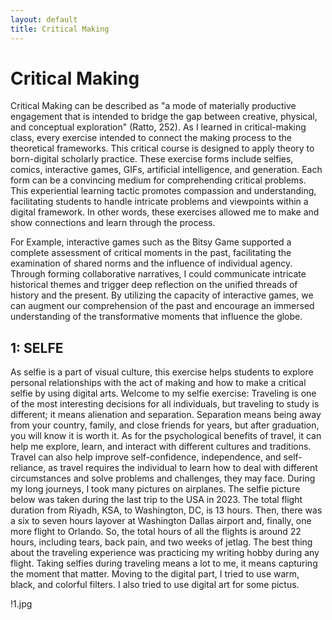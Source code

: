 ```yaml
---
layout: default
title: Critical Making
---
```

# Critical Making
Critical Making can be described as "a mode of materially productive engagement that is intended to bridge the gap between creative, physical, and conceptual exploration" (Ratto, 252).
As I learned in critical-making class, every exercise intended to connect the making process to the theoretical frameworks. This critical course is designed to apply theory to born-digital scholarly practice. These exercise forms include selfies, comics, interactive games, GIFs, artificial intelligence, and generation. Each form can be a convincing medium for comprehending critical problems. This experiential learning tactic promotes compassion and understanding, facilitating students to handle intricate problems and viewpoints within a digital framework. In other words, these exercises allowed me to make and show connections and learn through the process.

For Example, interactive games such as the Bitsy Game supported a complete assessment of critical moments in the past, facilitating the examination of shared norms and the influence of individual agency. Through forming collaborative narratives, I could communicate intricate historical themes and trigger deep reflection on the unified threads of history and the present. By utilizing the capacity of interactive games, we can augment our comprehension of the past and encourage an immersed understanding of the transformative moments that influence the globe. 

## 1: SELFE
As selfie is a part of visual culture, this exercise helps students to explore personal relationships with the act of making and how to make a critical selfie by using digital arts.
Welcome to my selfie exercise:
Traveling is one of the most interesting decisions for all individuals, but traveling to study is different; it means alienation and separation. Separation means being away from your country, family, and close friends for years, but after graduation, you will know it is worth it.
As for the psychological benefits of travel, it can help me explore, learn, and interact with different cultures and traditions. Travel can also help improve self-confidence, independence, and self-reliance, as travel requires the individual to learn how to deal with different circumstances and solve problems and challenges, they may face.
During my long journeys, I took many pictures on airplanes. The selfie picture below was taken during the last trip to the USA in 2023. The total flight duration from Riyadh, KSA, to Washington, DC, is 13 hours. Then, there was a six to seven hours layover at Washington Dallas airport and, finally, one more flight to Orlando. So, the total hours of all the flights is around 22 hours, including tears, back pain, and two weeks of jetlag.
The best thing about the traveling experience was practicing my writing hobby during any flight. Taking selfies during traveling means a lot to me, it means capturing the moment that matter.
Moving to the digital part, I tried to use warm, black, and colorful filters. I also tried to use digital art for some pictus.

!1.jpg 
